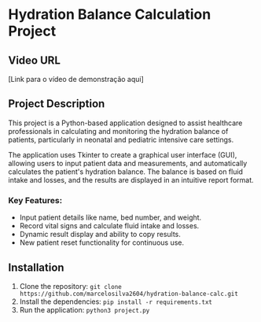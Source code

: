 # Hydration Balance Calculation Project

## Video URL
[Link para o vídeo de demonstração aqui]

## Project Description
This project is a Python-based application designed to assist healthcare professionals in calculating and monitoring the hydration balance of patients, particularly in neonatal and pediatric intensive care settings.

The application uses Tkinter to create a graphical user interface (GUI), allowing users to input patient data and measurements, and automatically calculates the patient's hydration balance. The balance is based on fluid intake and losses, and the results are displayed in an intuitive report format.

### Key Features:
- Input patient details like name, bed number, and weight.
- Record vital signs and calculate fluid intake and losses.
- Dynamic result display and ability to copy results.
- New patient reset functionality for continuous use.

## Installation
1. Clone the repository: `git clone https://github.com/marcelosilva2604/hydration-balance-calc.git`
2. Install the dependencies: `pip install -r requirements.txt`
3. Run the application: `python3 project.py`
